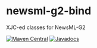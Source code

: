 # newsml-g2-bind
XJC-ed classes for NewsML-G2

[![Maven Central](https://img.shields.io/maven-central/v/com.github.jinahya/newsml-g2-bind.svg)]()
[![Javadocs](http://www.javadoc.io/badge/com.github.jinahya/newsml-g2-bind.svg)](http://www.javadoc.io/doc/com.github.jinahya/newsml-g2-bind)

